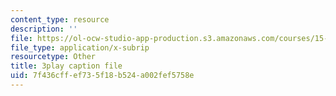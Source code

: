 ```yaml
---
content_type: resource
description: ''
file: https://ol-ocw-studio-app-production.s3.amazonaws.com/courses/15-071-the-analytics-edge-spring-2017/7f436cffef735f18b524a002fef5758e_HIIclMih_zQ.vtt
file_type: application/x-subrip
resourcetype: Other
title: 3play caption file
uid: 7f436cff-ef73-5f18-b524-a002fef5758e
---
```

